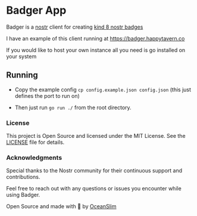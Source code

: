 # Badger App

Badger is a [nostr](https://github.com/nostr-protocol) client for creating [kind 8 nostr badges](https://github.com/nostr-protocol/nips/blob/master/58.md)

I have an example of this client running at <https://badger.happytavern.co>

If you would like to host your own instance all you need is go installed on your system

## Running

- Copy the example config `cp config.example.json config.json` (this just defines the port to run on)

- Then just run `go run ./` from the root directory.

### License

This project is Open Source and licensed under the MIT License. See the [LICENSE](license) file for details.

### Acknowledgments

Special thanks to the Nostr community for their continuous support and contributions.

Feel free to reach out with any questions or issues you encounter while using Badger.

Open Source and made with 💜 by [OceanSlim](https://njump.me/npub1zmc6qyqdfnllhnzzxr5wpepfpnzcf8q6m3jdveflmgruqvd3qa9sjv7f60)
